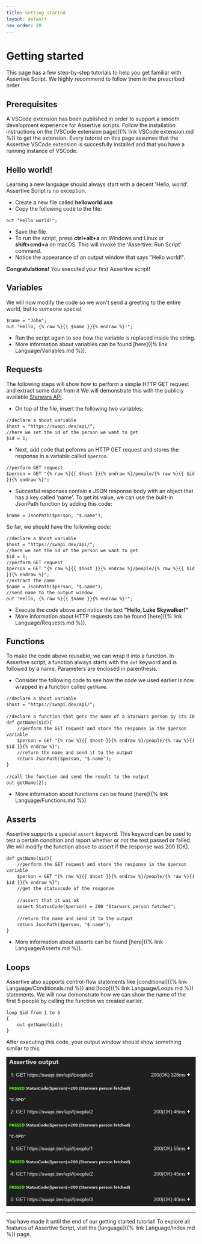 ```yaml
---
title: Getting started
layout: default
nav_order: 20
---
```


# Getting started
This page has a few step-by-step tutorials to help you get familiar with Assertive Script. We highly recommend to follow them in the prescribed order.

## Prerequisites
A VSCode extension has been published in order to support a smooth development experience for Assertive scripts. 
Follow the installation instructions on the [VSCode extension page]({% link VSCode extension.md %}) to get the extension.
Every tutorial on this page assumes that the Assertive VSCode extension is succesfully installed and that you have a running instance of VSCode.

## Hello world!
Learning a new language should always start with a decent 'Hello, world'. Assertive Script is no exception. 
- Create a new file called **helloworld.ass**
- Copy the following code to the file:
```assertive
out "Hello world!";
```
- Save the file.
- To run the script, press **ctrl+alt+a** on Windows and Linux or **shift+cmd+a** on macOS. This will invoke the 'Assertive: Run Script' command.
- Notice the appearance of an output window that says "Hello world!".

**Congratulations!** You executed your first Assertive script!

## Variables
We will now modify the code so we won't send a greeting to the entire world, but to someone special.
```assertive
$name = "John";
out "Hello, {% raw %}{{ $name }}{% endraw %}!";
```
- Run the script again to see how the variable is replaced inside the string.
- More information about variables can be found [here]({% link Language/Variables.md %}).

## Requests
The following steps will show how to perform a simple HTTP GET request and extract some data from it
We will demonstrate this with the publicly available [Starwars API](https://swapi.dev). 
- On top of the file, insert the following two variables:
```assertive
//declare a $host variable
$host = "https://swapi.dev/api/";
//here we set the id of the person we want to get
$id = 1;
```
- Next, add code that peforms an HTTP GET request and stores the response in a variable called `$person`.

```assertive
//perform GET request
$person = GET "{% raw %}{{ $host }}{% endraw %}/people/{% raw %}{{ $id }}{% endraw %}";
```
- Succesful responses contain a JSON response body with an object that has a key called 'name'. To get its value, we can use the built-in JsonPath function by adding this code:
```assertive
$name = JsonPath($person, "$.name");
```
So far, we should have the following code:
```assertive
//declare a $host variable
$host = "https://swapi.dev/api/";
//here we set the id of the person we want to get
$id = 1;
//perform GET request
$person = GET "{% raw %}{{ $host }}{% endraw %}/people/{% raw %}{{ $id }}{% endraw %}";
//extract the name
$name = JsonPath($person, "$.name");
//send name to the output window
out "Hello, {% raw %}{{ $name }}{% endraw %}!";
```
- Execute the code above and notice  the text **"Hello, Luke Skywalker!"**
- More information about HTTP requests can be found [here]({% link Language/Requests.md %}).

## Functions
To make the code above reusable, we can wrap it into a function. In Assertive script, a function always starts with the `def` keyword and is followed by a name. Parameters are enclosed in parenthesis.
- Consider the following code to see how the code we used earlier is now wrapped in a function called `getName`.

```assertive
//declare a $host variable
$host = "https://swapi.dev/api/";

//declare a function that gets the name of a Starwars person by its ID
def getName($id){
    //perform the GET request and store the response in the $person variable
    $person = GET "{% raw %}{{ $host }}{% endraw %}/people/{% raw %}{{ $id }}{% endraw %}";
    //return the name and send it to the output
    return JsonPath($person, "$.name"); 
}

//call the function and send the result to the output
out getName(2);
```

- More information about functions can be found [here]({% link Language/Functions.md %}).

## Asserts
Assertive supports a special `assert` keyword. This keyword can be used to test a certain condition and report whether or not the test passed or failed. We will modify the function above to assert if the response was 200 (OK).
```assertive
def getName($id){
    //perform the GET request and store the response in the $person variable
    $person = GET "{% raw %}{{ $host }}{% endraw %}/people/{% raw %}{{ $id }}{% endraw %}";
    //get the statuscode of the response
    
    //assert that it was ok
    assert StatusCode($person) = 200 "Starwars person fetched";

    //return the name and send it to the output
    return JsonPath($person, "$.name"); 
}
```
- More information about asserts can be found [here]({% link Language/Asserts.md %}).

## Loops
Assertive also supports control-flow statements like [conditional]({% link Language/Conditionals.md %}) and [loop]({% link Language/Loops.md %}) statements.
We will now demonstrate how we can show the name of the first 5 people by calling the function we created earlier.
```assertive
loop $id from 1 to 5
{
    out getName($id);
}
```
After executing this code, your output window should show something similar to this:

![](/assets/img/getting-started.jpeg)

---
You have made it until the end of our getting started tutorial! To explore all features of Assertive Script, visit the [language]({% link Language/index.md %}) page.

